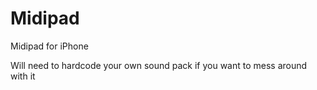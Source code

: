 # Midipad
Midipad for iPhone

Will need to hardcode your own sound pack if you want to mess around with it
